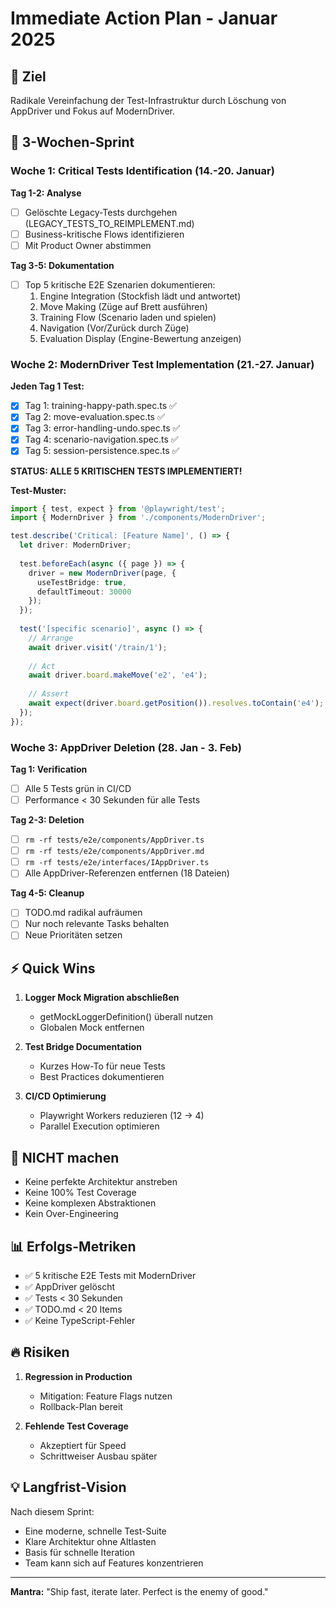 # Immediate Action Plan - Januar 2025

## 🎯 Ziel
Radikale Vereinfachung der Test-Infrastruktur durch Löschung von AppDriver und Fokus auf ModernDriver.

## 📅 3-Wochen-Sprint

### Woche 1: Critical Tests Identification (14.-20. Januar)

**Tag 1-2: Analyse**
- [ ] Gelöschte Legacy-Tests durchgehen (LEGACY_TESTS_TO_REIMPLEMENT.md)
- [ ] Business-kritische Flows identifizieren
- [ ] Mit Product Owner abstimmen

**Tag 3-5: Dokumentation**
- [ ] Top 5 kritische E2E Szenarien dokumentieren:
  1. Engine Integration (Stockfish lädt und antwortet)
  2. Move Making (Züge auf Brett ausführen)
  3. Training Flow (Scenario laden und spielen)
  4. Navigation (Vor/Zurück durch Züge)
  5. Evaluation Display (Engine-Bewertung anzeigen)

### Woche 2: ModernDriver Test Implementation (21.-27. Januar)

**Jeden Tag 1 Test:**
- [x] Tag 1: training-happy-path.spec.ts ✅
- [x] Tag 2: move-evaluation.spec.ts ✅
- [x] Tag 3: error-handling-undo.spec.ts ✅
- [x] Tag 4: scenario-navigation.spec.ts ✅
- [x] Tag 5: session-persistence.spec.ts ✅

**STATUS: ALLE 5 KRITISCHEN TESTS IMPLEMENTIERT!**

**Test-Muster:**
```typescript
import { test, expect } from '@playwright/test';
import { ModernDriver } from './components/ModernDriver';

test.describe('Critical: [Feature Name]', () => {
  let driver: ModernDriver;
  
  test.beforeEach(async ({ page }) => {
    driver = new ModernDriver(page, {
      useTestBridge: true,
      defaultTimeout: 30000
    });
  });
  
  test('[specific scenario]', async () => {
    // Arrange
    await driver.visit('/train/1');
    
    // Act
    await driver.board.makeMove('e2', 'e4');
    
    // Assert
    await expect(driver.board.getPosition()).resolves.toContain('e4');
  });
});
```

### Woche 3: AppDriver Deletion (28. Jan - 3. Feb)

**Tag 1: Verification**
- [ ] Alle 5 Tests grün in CI/CD
- [ ] Performance < 30 Sekunden für alle Tests

**Tag 2-3: Deletion**
- [ ] `rm -rf tests/e2e/components/AppDriver.ts`
- [ ] `rm -rf tests/e2e/components/AppDriver.md`
- [ ] `rm -rf tests/e2e/interfaces/IAppDriver.ts`
- [ ] Alle AppDriver-Referenzen entfernen (18 Dateien)

**Tag 4-5: Cleanup**
- [ ] TODO.md radikal aufräumen
- [ ] Nur noch relevante Tasks behalten
- [ ] Neue Prioritäten setzen

## ⚡ Quick Wins

1. **Logger Mock Migration abschließen**
   - getMockLoggerDefinition() überall nutzen
   - Globalen Mock entfernen

2. **Test Bridge Documentation**
   - Kurzes How-To für neue Tests
   - Best Practices dokumentieren

3. **CI/CD Optimierung**
   - Playwright Workers reduzieren (12 → 4)
   - Parallel Execution optimieren

## 🚫 NICHT machen

- Keine perfekte Architektur anstreben
- Keine 100% Test Coverage
- Keine komplexen Abstraktionen
- Kein Over-Engineering

## 📊 Erfolgs-Metriken

- ✅ 5 kritische E2E Tests mit ModernDriver
- ✅ AppDriver gelöscht
- ✅ Tests < 30 Sekunden
- ✅ TODO.md < 20 Items
- ✅ Keine TypeScript-Fehler

## 🔥 Risiken

1. **Regression in Production**
   - Mitigation: Feature Flags nutzen
   - Rollback-Plan bereit

2. **Fehlende Test Coverage**
   - Akzeptiert für Speed
   - Schrittweiser Ausbau später

## 💡 Langfrist-Vision

Nach diesem Sprint:
- Eine moderne, schnelle Test-Suite
- Klare Architektur ohne Altlasten
- Basis für schnelle Iteration
- Team kann sich auf Features konzentrieren

---

**Mantra:** "Ship fast, iterate later. Perfect is the enemy of good."